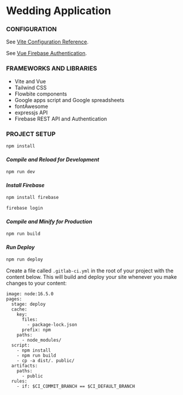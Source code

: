 # Wedding Application

### CONFIGURATION

See [Vite Configuration Reference](https://vitejs.dev/config/).

See [Vue Firebase Authentication](https://learnvue.co/articles/vue-firebase-authentication).

### FRAMEWORKS AND LIBRARIES
- Vite and Vue
- Tailwind CSS
- Flowbite components
- Google apps script and Google spreadsheets
- fontAwesome
- expressjs API
- Firebase REST API and Authentication

### PROJECT SETUP

```sh
npm install
```

#### *Compile and Reload for Development*

```sh
npm run dev
```

#### *Install Firebase*
```sh
npm install firebase
```

```sh
firebase login
```

#### *Compile and Minify for Production*

```sh
npm run build
```

#### *Run Deploy*

```sh
npm run deploy
```

Create a file called `.gitlab-ci.yml` in the root of your project with the content below. This will build and deploy your site whenever you make changes to your content:
```
image: node:16.5.0
pages:
  stage: deploy
  cache:
    key:
      files:
        - package-lock.json
      prefix: npm
    paths:
      - node_modules/
  script:
    - npm install
    - npm run build
    - cp -a dist/. public/
  artifacts:
    paths:
      - public
  rules:
    - if: $CI_COMMIT_BRANCH == $CI_DEFAULT_BRANCH
```
